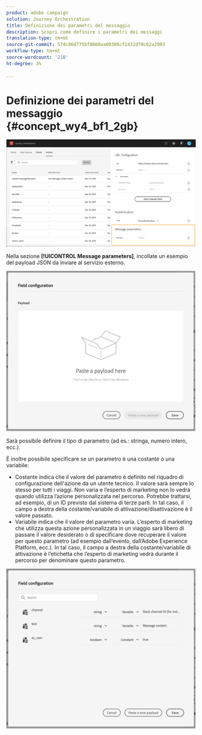 ```yaml
---
product: adobe campaign
solution: Journey Orchestration
title: Definizione dei parametri del messaggio
description: Scopri come definire i parametri dei messaggi
translation-type: tm+mt
source-git-commit: 57dc86d775bf8860aa09300cf2432d70c62a2993
workflow-type: tm+mt
source-wordcount: '210'
ht-degree: 3%

---
```



# Definizione dei parametri del messaggio {#concept_wy4_bf1_2gb}

![](../assets/messageparameterssection.png)

Nella sezione **[!UICONTROL Message parameters]**, incollate un esempio del payload JSON da inviare al servizio esterno.

![](../assets/customactionpayloadmessage.png)

Sarà possibile definire il tipo di parametro (ad es.: stringa, numero intero, ecc.).

È inoltre possibile specificare se un parametro è una costante o una variabile:

* Costante indica che il valore del parametro è definito nel riquadro di configurazione dell&#39;azione da un utente tecnico. Il valore sarà sempre lo stesso per tutti i viaggi. Non varia e l’esperto di marketing non lo vedrà quando utilizza l’azione personalizzata nel percorso. Potrebbe trattarsi, ad esempio, di un ID previsto dal sistema di terze parti. In tal caso, il campo a destra della costante/variabile di attivazione/disattivazione è il valore passato.
* Variabile indica che il valore del parametro varia. L’esperto di marketing che utilizza questa azione personalizzata in un viaggio sarà libero di passare il valore desiderato o di specificare dove recuperare il valore per questo parametro (ad esempio dall’evento, dall’Adobe Experience Platform, ecc.). In tal caso, il campo a destra della costante/variabile di attivazione è l’etichetta che l’esperto di marketing vedrà durante il percorso per denominare questo parametro.

![](../assets/customactionpayloadmessage2.png)
